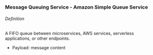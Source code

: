 ### Message Queuing Service - Amazon Simple Queue Service

###### Definition
A FIFO queue between microservices, AWS services, serverless applications, or other endpoints.
- Payload: message content